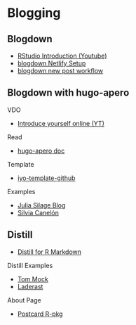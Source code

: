 # Blogging

## Blogdown


- [RStudio Introduction (Youtube)](https://www.youtube.com/watch?v=MrW5XFf7aps&t=1263)
- [blogdown Netlify Setup](https://www.garrickadenbuie.com/blog/blogdown-netlify-new-post-workflow/)
- [blogdown new post workflow](https://www.garrickadenbuie.com/blog/blogdown-netlify-new-post-workflow/)


## Blogdown with hugo-apero



VDO

- [Introduce yourself online (YT)](https://www.youtube.com/watch?v=RksaNh5Ywbo&list=PLY6ynzuVLsFmEUn1HkVPMHfO9Kp3oOC5P&index=32&t=1867s)

Read

- [hugo-apero doc](https://hugo-apero-docs.netlify.app)


Template

- [iyo-template-github](https://github.com/hugo-apero/iyo-apero)

Examples

- [Julia Silage Blog](https://juliasilge.com)
- [Silvia Canelón](https://silvia.rbind.io)


## Distill

- [Distill for R Markdown](https://rstudio.github.io/distill/)

Distill Examples

- [Tom Mock](https://github.com/jthomasmock/radix_themockup) 
- [Laderast](https://laderast.github.io) 

About Page

- [Postcard R-pkg](https://github.com/seankross/postcards)
